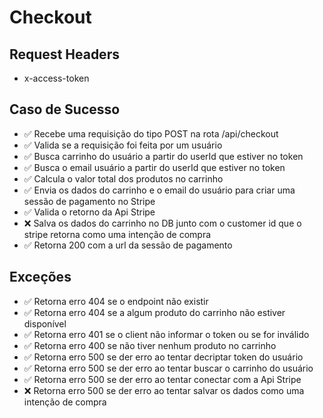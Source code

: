 # Checkout

## Request Headers
* x-access-token

## Caso de Sucesso

- ✅ Recebe uma requisição do tipo POST na rota /api/checkout
- ✅ Valida se a requisição foi feita por um usuário
- ✅ Busca carrinho do usuário a partir do userId que estiver no token
- ✅ Busca o email usuário a partir do userId que estiver no token
- ✅ Calcula o valor total dos produtos no carrinho
- ✅ Envia os dados do carrinho e o email do usuário para criar uma sessão de pagamento no Stripe
- ✅ Valida o retorno da Api Stripe
- ❌ Salva os dados do carrinho no DB junto com o customer id que o stripe retorna como uma intenção de compra
- ✅ Retorna 200 com a url da sessão de pagamento


## Exceções

- ✅ Retorna erro 404 se o endpoint não existir
- ✅ Retorna erro 404 se a algum produto do carrinho não estiver disponível
- ✅ Retorna erro 401 se o client não informar o token ou se for inválido
- ✅ Retorna erro 400 se não tiver nenhum produto no carrinho
- ✅ Retorna erro 500 se der erro ao tentar decriptar token do usuário
- ✅ Retorna erro 500 se der erro ao tentar buscar o carrinho do usuário
- ✅ Retorna erro 500 se der erro ao tentar conectar com a Api Stripe
- ❌ Retorna erro 500 se der erro ao tentar salvar os dados como uma intenção de compra

